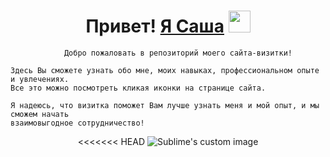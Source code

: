 
<h1 align="center">Привет! <a href="https://philt27.github.io/" target="_blank">Я Саша</a>  
<img src="https://github.com/blackcater/blackcater/raw/main/images/Hi.gif" height="35"/></h1>

```
            Добро пожаловать в репозиторий моего сайта-визитки!

Здесь Вы сможете узнать обо мне, моих навыках, профессиональном опыте и увлечениях. 
Все это можно посмотреть кликая иконки на странице сайта. 

Я надеюсь, что визитка поможет Вам лучше узнать меня и мой опыт, и мы сможем начать
взаимовыгодное сотрудничество!  
```
 <p align="center">
<<<<<<< HEAD
  <img src="https://github.com/philt27/philt27.github.io/assets/124879514/f0517613-caf5-4841-924f-238490a0a9f2" alt="Sublime's custom image"/>
</p>